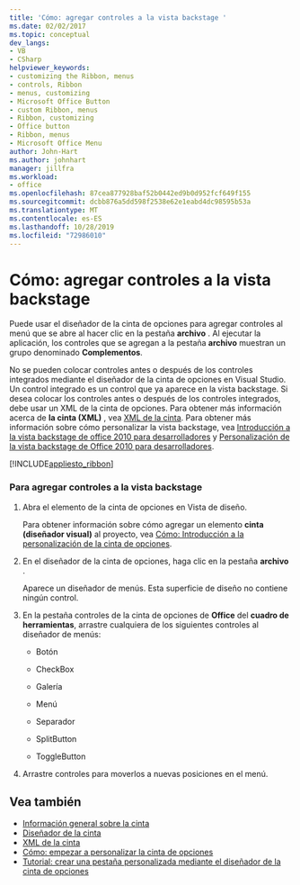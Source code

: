 ```yaml
---
title: 'Cómo: agregar controles a la vista backstage '
ms.date: 02/02/2017
ms.topic: conceptual
dev_langs:
- VB
- CSharp
helpviewer_keywords:
- customizing the Ribbon, menus
- controls, Ribbon
- menus, customizing
- Microsoft Office Button
- custom Ribbon, menus
- Ribbon, customizing
- Office button
- Ribbon, menus
- Microsoft Office Menu
author: John-Hart
ms.author: johnhart
manager: jillfra
ms.workload:
- office
ms.openlocfilehash: 87cea877928baf52b0442ed9b0d952fcf649f155
ms.sourcegitcommit: dcbb876a5dd598f2538e62e1eabd4dc98595b53a
ms.translationtype: MT
ms.contentlocale: es-ES
ms.lasthandoff: 10/28/2019
ms.locfileid: "72986010"
---
```

# <a name="how-to-add-controls-to-the-backstage-view"></a>Cómo: agregar controles a la vista backstage
  Puede usar el diseñador de la cinta de opciones para agregar controles al menú que se abre al hacer clic en la pestaña **archivo** . Al ejecutar la aplicación, los controles que se agregan a la pestaña **archivo** muestran un grupo denominado **Complementos**.

 No se pueden colocar controles antes o después de los controles integrados mediante el diseñador de la cinta de opciones en Visual Studio. Un control integrado es un control que ya aparece en la vista backstage. Si desea colocar los controles antes o después de los controles integrados, debe usar un XML de la cinta de opciones. Para obtener más información acerca de **la cinta (XML)** , vea [XML de la cinta](../vsto/ribbon-xml.md). Para obtener más información sobre cómo personalizar la vista backstage, vea [Introducción a la vista backstage de office 2010 para desarrolladores](/previous-versions/office/developer/office-2010/ee691833(v=office.14)) y [Personalización de la vista backstage de Office 2010 para desarrolladores](/previous-versions/office/developer/office-2010/ee815851(v=office.14)).

 [!INCLUDE[appliesto_ribbon](../vsto/includes/appliesto-ribbon-md.md)]

### <a name="to-add-controls-to-backstage-view"></a>Para agregar controles a la vista backstage

1. Abra el elemento de la cinta de opciones en Vista de diseño.

     Para obtener información sobre cómo agregar un elemento **cinta (diseñador visual)** al proyecto, vea [Cómo: Introducción a la personalización de la cinta de opciones](../vsto/how-to-get-started-customizing-the-ribbon.md).

2. En el diseñador de la cinta de opciones, haga clic en la pestaña **archivo** .

     Aparece un diseñador de menús. Esta superficie de diseño no contiene ningún control.

3. En la pestaña controles de la cinta de opciones de **Office** del **cuadro de herramientas**, arrastre cualquiera de los siguientes controles al diseñador de menús:

    - Botón

    - CheckBox

    - Galería

    - Menú

    - Separador

    - SplitButton

    - ToggleButton

4. Arrastre controles para moverlos a nuevas posiciones en el menú.

## <a name="see-also"></a>Vea también
- [Información general sobre la cinta](../vsto/ribbon-overview.md)
- [Diseñador de la cinta](../vsto/ribbon-designer.md)
- [XML de la cinta](../vsto/ribbon-xml.md)
- [Cómo: empezar a personalizar la cinta de opciones](../vsto/how-to-get-started-customizing-the-ribbon.md)
- [Tutorial: crear una pestaña personalizada mediante el diseñador de la cinta de opciones](../vsto/walkthrough-creating-a-custom-tab-by-using-the-ribbon-designer.md)
